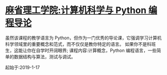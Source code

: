 # [麻省理工学院:计算机科学与 Python 编程导论](https://courses.edx.org/courses/course-v1:MITx+6.00.1x_7+3T2015/course/)
虽然该课程的教学语言为 Python，但作为一门优秀的导论课，它强调学习计算机科学领域里的重要概念和范式，而不仅仅是教你特定的语言。 如果你不是科班生，这能让你在自学时开阔眼界; 课程内容:计算概念，Python 编程语言，一些简单的数据结构与算法，测试与调试。

起始于:2019-1-17
